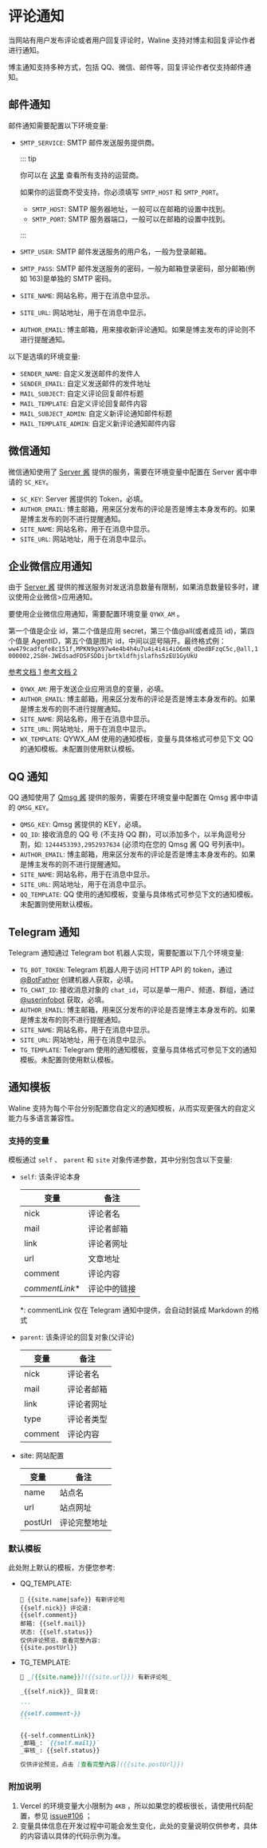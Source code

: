 # 评论通知

当网站有用户发布评论或者用户回复评论时，Waline 支持对博主和回复评论作者进行通知。

博主通知支持多种方式，包括 QQ、微信、邮件等，回复评论作者仅支持邮件通知。

<!-- more -->

## 邮件通知

邮件通知需要配置以下环境变量:

- `SMTP_SERVICE`: SMTP 邮件发送服务提供商。

  ::: tip

  你可以在 [这里](https://github.com/nodemailer/nodemailer/blob/master/lib/well-known/services.json) 查看所有支持的运营商。

  如果你的运营商不受支持，你必须填写 `SMTP_HOST` 和 `SMTP_PORT`。

  - `SMTP_HOST`: SMTP 服务器地址，一般可以在邮箱的设置中找到。
  - `SMTP_PORT`: SMTP 服务器端口，一般可以在邮箱的设置中找到。

  :::

- `SMTP_USER`: SMTP 邮件发送服务的用户名，一般为登录邮箱。
- `SMTP_PASS`: SMTP 邮件发送服务的密码，一般为邮箱登录密码，部分邮箱(例如 163)是单独的 SMTP 密码。
- `SITE_NAME`: 网站名称，用于在消息中显示。
- `SITE_URL`: 网站地址，用于在消息中显示。
- `AUTHOR_EMAIL`: 博主邮箱，用来接收新评论通知。如果是博主发布的评论则不进行提醒通知。

以下是选填的环境变量:

- `SENDER_NAME`: 自定义发送邮件的发件人
- `SENDER_EMAIL`: 自定义发送邮件的发件地址
- `MAIL_SUBJECT`: 自定义评论回复邮件标题
- `MAIL_TEMPLATE`: 自定义评论回复邮件内容
- `MAIL_SUBJECT_ADMIN`: 自定义新评论通知邮件标题
- `MAIL_TEMPLATE_ADMIN`: 自定义新评论通知邮件内容

## 微信通知

微信通知使用了 [Server 酱](http://sc.ftqq.com/3.version) 提供的服务，需要在环境变量中配置在 Server 酱中申请的 `SC_KEY`。

- `SC_KEY`: Server 酱提供的 Token，必填。
- `AUTHOR_EMAIL`: 博主邮箱，用来区分发布的评论是否是博主本身发布的。如果是博主发布的则不进行提醒通知。
- `SITE_NAME`: 网站名称，用于在消息中显示。
- `SITE_URL`: 网站地址，用于在消息中显示。

## 企业微信应用通知

由于 [Server 酱](http://sc.ftqq.com/3.version) 提供的推送服务对发送消息数量有限制，如果消息数量较多时，建议使用企业微信>应用通知。

要使用企业微信应用通知，需要配置环境变量 `QYWX_AM` 。

第一个值是企业 id，第二个值是应用 secret，第三个值@all(或者成员 id)，第四个值是 AgentID，第五个值是图片 id，中间以逗号隔开。最终格式例：`ww479cadfqfe8c151f,MPKN9gX97w4e4b4h4u7u4i4i4i4iO6mN_dDedBFzqC5c,@all,1000002,2S8H-JWEdsadFDSFSDDijbrtkldfhjslafhs5zEU1GyUkU`

[参考文档 1](https://note.youdao.com/ynoteshare/index.html?id=351e08a72378206f9dd64d2281e9b83b&type=note&_time=1642141216026) [参考文档 2](https://note.youdao.com/ynoteshare1/index.html?id=1a0c8aff284ad28cbd011b29b3ad0191&type=note)

- `QYWX_AM`: 用于发送企业应用消息的变量，必填。
- `AUTHOR_EMAIL`: 博主邮箱，用来区分发布的评论是否是博主本身发布的。如果是博主发布的则不进行提醒通知。
- `SITE_NAME`: 网站名称，用于在消息中显示。
- `SITE_URL`: 网站地址，用于在消息中显示。
- `WX_TEMPLATE`: QYWX_AM 使用的通知模板，变量与具体格式可参见下文 QQ 的通知模板。未配置则使用默认模板。

## QQ 通知

QQ 通知使用了 [Qmsg 酱](https://qmsg.zendee.cn) 提供的服务，需要在环境变量中配置在 Qmsg 酱中申请的 `QMSG_KEY`。

- `QMSG_KEY`: Qmsg 酱提供的 KEY，必填。
- `QQ_ID`: 接收消息的 QQ 号 (不支持 QQ 群)，可以添加多个，以半角逗号分割，如: `1244453393,2952937634` (必须均在您的 Qmsg 酱 QQ 号列表中)。
- `AUTHOR_EMAIL`: 博主邮箱，用来区分发布的评论是否是博主本身发布的。如果是博主发布的则不进行提醒通知。
- `SITE_NAME`: 网站名称，用于在消息中显示。
- `SITE_URL`: 网站地址，用于在消息中显示。
- `QQ_TEMPLATE`: QQ 使用的通知模板，变量与具体格式可参见下文的通知模板。未配置则使用默认模板。

## Telegram 通知

Telegram 通知通过 Telegram bot 机器人实现，需要配置以下几个环境变量:

- `TG_BOT_TOKEN`: Telegram 机器人用于访问 HTTP API 的 token，通过 [@BotFather](https://t.me/BotFather) 创建机器人获取，必填。
- `TG_CHAT_ID`: 接收消息对象的 `chat_id`，可以是单一用户、频道、群组，通过 [@userinfobot](https://t.me/userinfobot) 获取，必填。
- `AUTHOR_EMAIL`: 博主邮箱，用来区分发布的评论是否是博主本身发布的。如果是博主发布的则不进行提醒通知。
- `SITE_NAME`: 网站名称，用于在消息中显示。
- `SITE_URL`: 网站地址，用于在消息中显示。
- `TG_TEMPLATE`: Telegram 使用的通知模板，变量与具体格式可参见下文的通知模板。未配置则使用默认模板。

## 通知模板

Waline 支持为每个平台分别配置您自定义的通知模板，从而实现更强大的自定义能力与多语言兼容性。

### 支持的变量

模板通过 `self` 、 `parent` 和 `site` 对象传递参数，其中分别包含以下变量:

- `self`: 该条评论本身

  | 变量            | 备注         |
  | --------------- | ------------ |
  | nick            | 评论者名     |
  | mail            | 评论者邮箱   |
  | link            | 评论者网址   |
  | url             | 文章地址     |
  | comment         | 评论内容     |
  | _commentLink_\* | 评论中的链接 |

  \*: commentLink 仅在 Telegram 通知中提供，会自动封装成 Markdown 的格式

- `parent`: 该条评论的回复对象(父评论)

  | 变量    | 备注       |
  | ------- | ---------- |
  | nick    | 评论者名   |
  | mail    | 评论者邮箱 |
  | link    | 评论者网址 |
  | type    | 评论者类型 |
  | comment | 评论内容   |

- site: 网站配置

  | 变量    | 备注         |
  | ------- | ------------ |
  | name    | 站点名       |
  | url     | 站点网址     |
  | postUrl | 评论完整地址 |

### 默认模板

此处附上默认的模板，方便您参考:

- QQ_TEMPLATE:

  ```plain
  💬 {{site.name|safe}} 有新评论啦
  {{self.nick}} 评论道:
  {{self.comment}}
  邮箱: {{self.mail}}
  状态: {{self.status}}
  仅供评论预览，查看完整內容:
  {{site.postUrl}}
  ```

- TG_TEMPLATE:

  ````md
  💬 _[{{site.name}}]({{site.url}}) 有新评论啦_

  _{{self.nick}}_ 回复说:

  ```
  {{self.comment-}}
  ```

  {{-self.commentLink}}
  _邮箱_: `{{self.mail}}`
  _审核_: {{self.status}}

  仅供评论预览，点击 [查看完整內容]({{site.postUrl}})
  ````

### 附加说明

1. Vercel 的环境变量大小限制为 `4KB` ，所以如果您的模板很长，请使用代码配置，参见 [issue#106](https://github.com/walinejs/waline/issues/106) ；
1. 变量具体信息在开发过程中可能会发生变化，此处的变量说明仅供参考，具体的内容请以具体的代码示例为准。
